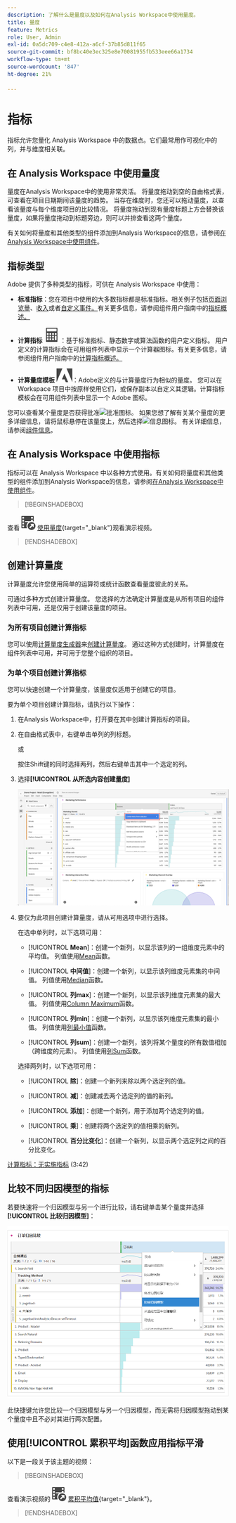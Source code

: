 ```yaml
---
description: 了解什么是量度以及如何在Analysis Workspace中使用量度。
title: 量度
feature: Metrics
role: User, Admin
exl-id: 0a5dc709-c4e8-412a-a6cf-37b85d811f65
source-git-commit: bf8bc40e3ec325e8e70081955fb533eee66a1734
workflow-type: tm+mt
source-wordcount: '847'
ht-degree: 21%

---
```


# 指标

指标允许您量化 Analysis Workspace 中的数据点。它们最常用作可视化中的列，并与维度相关联。

## 在 Analysis Workspace 中使用量度

量度在Analysis Workspace中的使用非常灵活。 将量度拖动到空的自由格式表，可查看在项目日期期间该量度的趋势。 当存在维度时，您还可以拖动量度，以查看该量度与每个维度项目的比较情况。 将量度拖动到现有量度标题上方会替换该量度，如果将量度拖动到标题旁边，则可以并排查看这两个量度。

有关如何将量度和其他类型的组件添加到Analysis Workspace的信息，请参阅[在Analysis Workspace中使用组件](use-components-in-workspace.md)。

## 指标类型

Adobe 提供了多种类型的指标，可供在 Analysis Workspace 中使用：

* **标准指标**：您在项目中使用的大多数指标都是标准指标。相关例子包括[页面浏览量](/help/components/metrics/page-views.md)、[收入](/help/components/metrics/revenue.md)或者[自定义事件。](/help/components/metrics/custom-events.md)有关更多信息，请参阅组件用户指南中的[指标概述。](/help/components/metrics/overview.md)

* **计算指标** ![计算器](/help/assets/icons/Calculator.svg)：基于标准指标、静态数字或算法函数的用户定义指标。 用户定义的计算指标会在可用组件列表中显示一个计算器图标。有关更多信息，请参阅组件用户指南中的[计算指标概述。](/help/components/c-calcmetrics/cm-overview.md)

* **计算量度模板** ![AdobeLogoSmall](/help/assets/icons/AdobeLogoSmall.svg)：Adobe定义的与计算量度行为相似的量度。 您可以在 Workspace 项目中按原样使用它们，或保存副本以自定义其逻辑。计算指标模板会在可用组件列表中显示一个 Adobe 图标。

您可以查看某个量度是否获得批准![批准图标](https://spectrum.adobe.com/static/icons/ui_18/CheckmarkSize100.svg)。 如果您想了解有关某个量度的更多详细信息，请将鼠标悬停在该量度上，然后选择![信息图标](https://spectrum.adobe.com/static/icons/workflow_18/Smock_InfoOutline_18_N.svg)。 有关详细信息，请参阅[组件信息](use-components-in-workspace.md#component-info)。


## 在 Analysis Workspace 中使用指标

指标可以在 Analysis Workspace 中以各种方式使用。有关如何将量度和其他类型的组件添加到Analysis Workspace的信息，请参阅[在Analysis Workspace中使用组件](/help/analyze/analysis-workspace/components/use-components-in-workspace.md)。


>[!BEGINSHADEBOX]

查看![VideoCheckedOut](/help/assets/icons/VideoCheckedOut.svg) [使用量度](https://video.tv.adobe.com/v/40817?quality=12&learn=on){target="_blank"}观看演示视频。

>[!ENDSHADEBOX]

## 创建计算量度

计算量度允许您使用简单的运算符或统计函数查看量度彼此的关系。


可通过多种方式创建计算量度。 您选择的方法确定计算量度是从所有项目的组件列表中可用，还是仅用于创建该量度的项目。

### 为所有项目创建计算指标

您可以使用[计算量度生成器](/help/components/c-calcmetrics/c-workflow/cm-workflow/c-build-metrics/cm-build-metrics.md)来[创建计算量度](/help/components/c-calcmetrics/c-workflow/cm-workflow/cm-workflow.md)。 通过这种方式创建时，计算量度在组件列表中可用，并可用于您整个组织的项目。


### 为单个项目创建计算指标

您可以快速创建一个计算量度，该量度仅适用于创建它的项目。

要为单个项目创建计算指标，请执行以下操作：

1. 在Analysis Workspace中，打开要在其中创建计算指标的项目。

1. 在自由格式表中，右键单击单列的列标题。

   或

   按住Shift键的同时选择两列，然后右键单击其中一个选定的列。

1. 选择&#x200B;**[!UICONTROL 从所选内容创建量度]**

   ![Workspace面板高亮显示从所选内容创建](assets/create-metric-from-selection.png)

1. 要仅为此项目创建计算量度，请从可用选项中进行选择。

   在选中单列时，以下选项可用：

   * [!UICONTROL **Mean**]：创建一个新列，以显示该列的一组维度元素中的平均值。 列值使用[Mean](/help/components/c-calcmetrics/cm-reference/cm-functions.md#mean)函数。

   * [!UICONTROL **中间值**]：创建一个新列，以显示该列维度元素集的中间值。 列值使用[Median](/help/components/c-calcmetrics/cm-reference/cm-functions.md#median)函数。

   * [!UICONTROL **列max**]：创建一个新列，以显示该列维度元素集的最大值。 列值使用[Column Maximum](/help/components/c-calcmetrics/cm-reference/cm-functions.md#column-maximum)函数。

   * [!UICONTROL **列min**]：创建一个新列，以显示该列维度元素集的最小值。 列值使用[列最小值](/help/components/c-calcmetrics/cm-reference/cm-functions.md#column-minimum)函数。

   * [!UICONTROL **列sum**]：创建一个新列，该列将某个量度的所有数值相加（跨维度的元素）。 列值使用[列Sum](/help/components/c-calcmetrics/cm-reference/cm-functions.md#column-sum)函数。

   选择两列时，以下选项可用：

   * [!UICONTROL **除**]：创建一个新列来除以两个选定列的值。

   * [!UICONTROL **减**]：创建减去两个选定列的值的新列。

   * [!UICONTROL **添加**]：创建一个新列，用于添加两个选定列的值。

   * [!UICONTROL **乘**]：创建将两个选定列的值相乘的新列。

   * [!UICONTROL **百分比变化**]：创建一个新列，以显示两个选定列之间的百分比变化。

[计算指标：无实施指标](https://experienceleague.adobe.com/en/docs/analytics-learn/tutorials/components/calculated-metrics/calculated-metrics-implementationless-metrics) (3:42)


## 比较不同归因模型的指标

若要快速将一个归因模型与另一个进行比较，请右键单击某个量度并选择&#x200B;**[!UICONTROL 比较归因模型]**：

![比较归因模型](assets/compare-attribution.png)

此快捷键允许您比较一个归因模型与另一个归因模型，而无需将归因模型拖动到某个量度中且不必对其进行两次配置。

## 使用[!UICONTROL 累积平均]函数应用指标平滑

以下是一段关于该主题的视频：


>[!BEGINSHADEBOX]

查看演示视频的![VideoCheckout](/help/assets/icons/VideoCheckedOut.svg) [累积平均值](https://video.tv.adobe.com/v/27068?quality=12&learn=on){target="_blank"}。

>[!ENDSHADEBOX]


